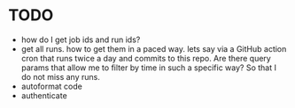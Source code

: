 # TODO

* how do I get job ids and run ids?
* get all runs. how to get them in a paced way. lets say via a GitHub action
  cron that runs twice a day and commits to this repo. Are there query params
  that allow me to filter by time in such a specific way? So that I do not miss
  any runs.
* autoformat code
* authenticate
